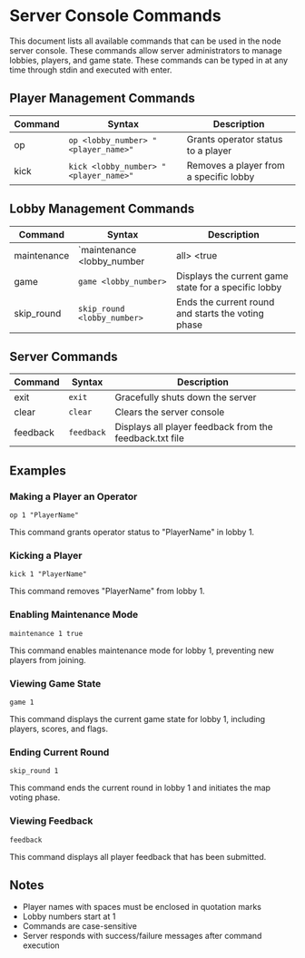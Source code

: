 # Server Console Commands

This document lists all available commands that can be used in the node server console. These commands allow server administrators to manage lobbies, players, and game state. These commands can be typed in at any time through stdin and executed with enter.

## Player Management Commands

| Command | Syntax | Description |
|---------|--------|-------------|
| op | `op <lobby_number> "<player_name>"` | Grants operator status to a player |
| kick | `kick <lobby_number> "<player_name>"` | Removes a player from a specific lobby |

## Lobby Management Commands

| Command | Syntax | Description |
|---------|--------|-------------|
| maintenance | `maintenance <lobby_number|all> <true|false>` | Toggles maintenance mode for a lobby or all lobbies |
| game | `game <lobby_number>` | Displays the current game state for a specific lobby |
| skip_round | `skip_round <lobby_number>` | Ends the current round and starts the voting phase |

## Server Commands

| Command | Syntax | Description |
|---------|--------|-------------|
| exit | `exit` | Gracefully shuts down the server |
| clear | `clear` | Clears the server console |
| feedback | `feedback` | Displays all player feedback from the feedback.txt file |

## Examples

### Making a Player an Operator
```
op 1 "PlayerName"
```
This command grants operator status to "PlayerName" in lobby 1.

### Kicking a Player
```
kick 1 "PlayerName"
```
This command removes "PlayerName" from lobby 1.

### Enabling Maintenance Mode
```
maintenance 1 true
```
This command enables maintenance mode for lobby 1, preventing new players from joining.

### Viewing Game State
```
game 1
```
This command displays the current game state for lobby 1, including players, scores, and flags.

### Ending Current Round
```
skip_round 1
```
This command ends the current round in lobby 1 and initiates the map voting phase.

### Viewing Feedback
```
feedback
```
This command displays all player feedback that has been submitted.

## Notes

- Player names with spaces must be enclosed in quotation marks
- Lobby numbers start at 1
- Commands are case-sensitive
- Server responds with success/failure messages after command execution
